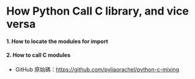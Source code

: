 # How Python Call C library, and vice versa
#### 1. How to locate the modules for import
#### 2. How to call C modules

* GitHub 原始碼：https://github.com/pyliaorachel/python-c-mixing
